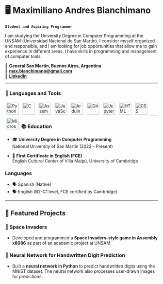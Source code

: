 # 🖥️ Maximiliano Andres Bianchimano

**`Student and Aspiring Programmer`**

I am studying the University Degree in Computer Programming at the UNSAM (Universidad Nacional de San Martín). I consider myself organized and responsible, and I am looking for job opportunities that allow me to gain experience in different areas. I have skills in programming and management of computer tools.

📍 **General San Martín, Buenos Aires, Argentina**  
📧 **[max.bianchimano@gmail.com](mailto:max.bianchimano@gmail.com)**  
🔗 **[LinkedIn](https://linkedin.com/in/maximiliano-andres-bianchimano)**

---

### 🧰 Languages and Tools

<div>
    <img align="left" alt="Python" width="40px" style="padding: 5px;" src="https://cdn.jsdelivr.net/gh/devicons/devicon/icons/python/python-original.svg" />
    <img align="left" alt="C" width="40px" style="padding: 5px;" src="https://cdn.jsdelivr.net/gh/devicons/devicon/icons/c/c-original.svg" />
    <img align="left" alt="Assembler" width="40px" style="padding: 5px;" src="https://img.icons8.com/color/48/assembly.png" />
    <img align="left" alt="JavaScript" width="40px" style="padding: 5px;" src="https://cdn.jsdelivr.net/gh/devicons/devicon/icons/javascript/javascript-original.svg" />
    <img align="left" alt="Arduino" width="40px" style="padding: 5px;" src="https://cdn.jsdelivr.net/gh/devicons/devicon/icons/arduino/arduino-original.svg" />
    <img align="left" alt="Git" width="40px" style="padding: 5px;" src="https://cdn.jsdelivr.net/gh/devicons/devicon/icons/git/git-original.svg" />
    <img align="left" alt="Jupyter" width="40px" style="padding: 5px;" src="https://cdn.jsdelivr.net/gh/devicons/devicon/icons/jupyter/jupyter-original-wordmark.svg" />
    <img align="left" alt="HTML" width="40px" style="padding: 5px;" src="https://cdn.jsdelivr.net/gh/devicons/devicon/icons/html5/html5-original.svg" />
    <img align="left" alt="CSS" width="40px" style="padding: 5px;" src="https://cdn.jsdelivr.net/gh/devicons/devicon/icons/css3/css3-original.svg" />
    <img align="left" alt="Microsoft Office" width="40px" style="padding: 5px;" src="https://img.icons8.com/color/48/000000/microsoft-office-2019.png" />
</div>  
<br><br>

---

### 📚 Education

- 🎓 **University Degree in Computer Programming**  
   National University of San Martín (2022 – Present)

- 📜 **First Certificate in English (FCE)**  
   English Cultural Center of Villa Maipú, University of Cambridge

### Languages

- 🗣️ Spanish (Native)
- 🗣️ English (B2-C1 level, FCE certified by Cambridge)

---

## 🌟 Featured Projects

### 🚀 Space Invaders

- Developed and programmed a **Space Invaders-style game in Assembly x8086** as part of an academic project at UNSAM.

### 🤖 Neural Network for Handwritten Digit Prediction

- Built a **neural network in Python** to predict handwritten digits using the MNIST dataset. The neural network also processes user-drawn images for predictions.
